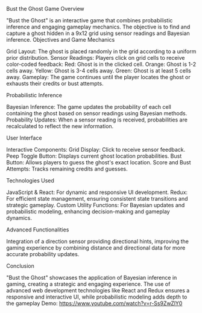 Bust the Ghost Game Overview

"Bust the Ghost" is an interactive game that combines probabilistic inference and engaging gameplay mechanics. The objective is to find and capture a ghost hidden in a 9x12 grid using sensor readings and Bayesian inference. Objectives and Game Mechanics

Grid Layout: The ghost is placed randomly in the grid according to a uniform prior distribution. Sensor Readings: Players click on grid cells to receive color-coded feedback: Red: Ghost is in the clicked cell. Orange: Ghost is 1-2 cells away. Yellow: Ghost is 3-4 cells away. Green: Ghost is at least 5 cells away. Gameplay: The game continues until the player locates the ghost or exhausts their credits or bust attempts.

Probabilistic Inference

Bayesian Inference: The game updates the probability of each cell containing the ghost based on sensor readings using Bayesian methods. Probability Updates: When a sensor reading is received, probabilities are recalculated to reflect the new information.

User Interface

Interactive Components: Grid Display: Click to receive sensor feedback. Peep Toggle Button: Displays current ghost location probabilities. Bust Button: Allows players to guess the ghost's exact location. Score and Bust Attempts: Tracks remaining credits and guesses.

Technologies Used

JavaScript & React: For dynamic and responsive UI development. Redux: For efficient state management, ensuring consistent state transitions and strategic gameplay. Custom Utility Functions: For Bayesian updates and probabilistic modeling, enhancing decision-making and gameplay dynamics.

Advanced Functionalities

Integration of a direction sensor providing directional hints, improving the gaming experience by combining distance and directional data for more accurate probability updates.

Conclusion

"Bust the Ghost" showcases the application of Bayesian inference in gaming, creating a strategic and engaging experience. The use of advanced web development technologies like React and Redux ensures a responsive and interactive UI, while probabilistic modeling adds depth to the gameplay
Demo: https://www.youtube.com/watch?v=r-Ss9ZwZlY0
